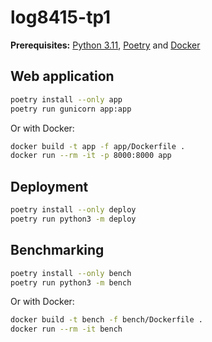 # log8415-tp1

**Prerequisites:** [Python 3.11](https://www.python.org), [Poetry](https://python-poetry.org/) and [Docker](https://www.docker.com/)

## Web application

```sh
poetry install --only app
poetry run gunicorn app:app
```

Or with Docker:

```sh
docker build -t app -f app/Dockerfile .
docker run --rm -it -p 8000:8000 app
```

## Deployment

```sh
poetry install --only deploy
poetry run python3 -m deploy
```

## Benchmarking

```sh
poetry install --only bench
poetry run python3 -m bench
```

Or with Docker:

```sh
docker build -t bench -f bench/Dockerfile .
docker run --rm -it bench
```
